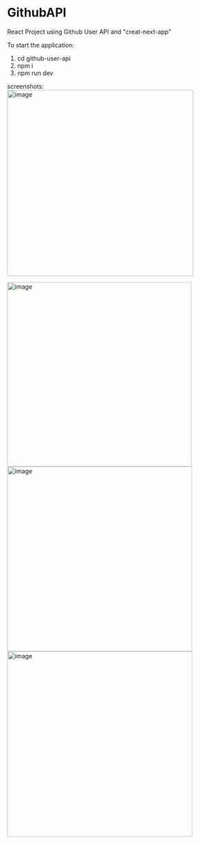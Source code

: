 # GithubAPI
React Project using Github User API and "creat-next-app"

To start the application: 
1. cd github-user-api
2. npm i
3. npm run dev

screenshots:
<img width="433" alt="image" src="https://github.com/NehaChawdipande/GithubAPI/assets/51154883/e1eaf2e5-615c-4242-8f66-16413678268e">

<img width="429" alt="image" src="https://github.com/NehaChawdipande/GithubAPI/assets/51154883/742338cb-6c5f-4c7d-b13e-7a70f2735a96">

<img width="430" alt="image" src="https://github.com/NehaChawdipande/GithubAPI/assets/51154883/40bfca08-29ad-4c56-9b67-b4a82d9f3de2">

<img width="431" alt="image" src="https://github.com/NehaChawdipande/GithubAPI/assets/51154883/732c35c7-efcb-4a8b-a9e6-11c1d84473f1">
